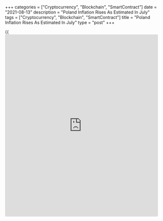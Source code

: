 +++
categories = ["Cryptocurrency", "Blockchain", "SmartContract"]
date = "2021-08-13"
description = "Poland Inflation Rises As Estimated In July"
tags = ["Cryptocurrency", "Blockchain", "SmartContract"]
title = "Poland Inflation Rises As Estimated In July"
type = "post"
+++

{{<iframe id="large-banner" src="https://www.bounty.group/#slide=9.0" width="100%" height="600" scrolling="no" style="border: 0px solid rgb(216, 221, 230); border-radius: 3px;">}}

Poland's consumer price inflation rose in July, as initially estimated,
final data from Statistics Poland showed on Friday.

The consumer price index rose 5.0 percent year-on-year in July,
following a 4.4 percent increase in June, as estimated.

Prices for transport grew 18.5 percent yearly in July. Prices for
housing, water, electricity, gas and other fuels, and restaurants and
hotels rose by 6.2 percent and 6.1 percent, respectively.

Prices for recreation and culture gained 5.6 percent and those of
education grew 4.8 percent.

On a month-on-month basis, consumer prices rose 0.4 percent in July, as
estimated.

For comments and feedback [contact](https://www.playgroundfx.com/contact/): editorial@rtt[news](https://www.letsplayfx.com/blog/forex-news-website/).com

[Economic News][1]

 **What parts of the world are seeing the best (and worst) economic
performances lately? Click[here][2] to check out our [Econ Scorecard][2]
and find out! See up-to-the-moment [ranking](https://www.playgroundfx.com/blog/crypto-exchange-ranking/)s for the best and worst
performers in [GDP][3], [unemployment rate][4], [inflation][5] and much
more.**

   1. www.rtt[news](https://www.letsplayfx.com/blog/forex-news-website/).com/Content/EconomicNews.aspx
   2. www.rtt[news](https://www.letsplayfx.com/blog/forex-news-website/).com/economic-scorecard/world-rank/retail-sales/highest-performance.aspx
   3. www.rtt[news](https://www.letsplayfx.com/blog/forex-news-website/).com/economic-scorecard/world-rank/GDP/highest-performance.aspx
   4. www.rtt[news](https://www.letsplayfx.com/blog/forex-news-website/).com/economic-scorecard/world-rank/unemployment-rate/lowest-performance.aspx
   5. www.rtt[news](https://www.letsplayfx.com/blog/forex-news-website/).com/economic-scorecard/world-rank/CPI/highest-performance.aspx